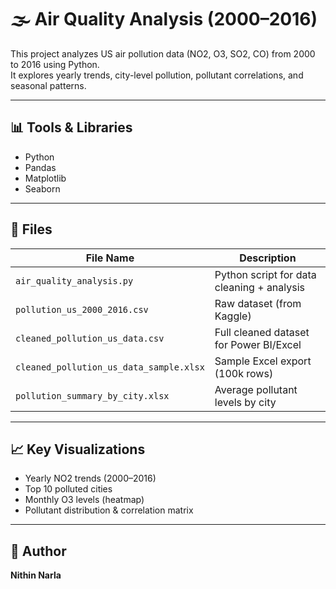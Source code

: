 # 🌫️ Air Quality Analysis (2000–2016)

This project analyzes US air pollution data (NO2, O3, SO2, CO) from 2000 to 2016 using Python.  
It explores yearly trends, city-level pollution, pollutant correlations, and seasonal patterns.

---

## 📊 Tools & Libraries
- Python
- Pandas
- Matplotlib
- Seaborn

---

## 📁 Files
| File Name                          | Description                                  |
|-----------------------------------|----------------------------------------------|
| `air_quality_analysis.py`         | Python script for data cleaning + analysis   |
| `pollution_us_2000_2016.csv`      | Raw dataset (from Kaggle)                    |
| `cleaned_pollution_us_data.csv`   | Full cleaned dataset for Power BI/Excel      |
| `cleaned_pollution_us_data_sample.xlsx` | Sample Excel export (100k rows)       |
| `pollution_summary_by_city.xlsx`  | Average pollutant levels by city             |

---

## 📈 Key Visualizations
- Yearly NO2 trends (2000–2016)
- Top 10 polluted cities
- Monthly O3 levels (heatmap)
- Pollutant distribution & correlation matrix

---

## 🙌 Author
  **Nithin Narla**  

